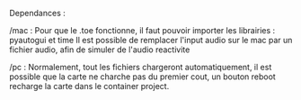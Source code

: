 Dependances : 

/mac : Pour que le .toe fonctionne, il faut pouvoir importer les librairies : pyautogui et time
Il est possible de remplacer l'input audio sur le mac par un fichier audio, afin de simuler de l'audio reactivite

/pc : Normalement, tout les fichiers chargeront automatiquement, il est possible que la carte ne charche pas du premier cout, un bouton reboot recharge la carte dans le container project.
